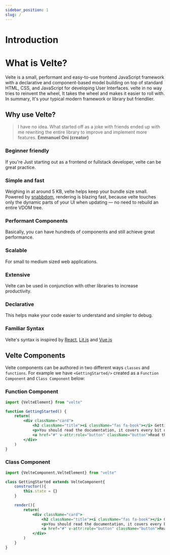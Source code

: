 ```yaml
---
sidebar_position: 1
slug: /
---
```


# Introduction

# What is Velte?

Velte is a small, performant and easy-to-use frontend JavaScript framework with a declarative and component-based model building on top of standard HTML, CSS, and JavaScript for developing User Interfaces. velte in no way tries to reinvent the wheel, It takes the wheel and makes it easier to roll with. In summary, It's your typical modern framework or library but friendlier.

## Why use Velte?

>I have no idea. What started off as a joke with friends ended up with me rewriting the entire library to improve and implement more features.
**Emmanuel Oni (creator)**

### Beginner friendly
If you're Just starting out as a frontend or fullstack developer, velte can be great practice.

### Simple and fast
Weighing in at around 5 KB, velte helps keep your bundle size small. Powered by [snabbdom](https://www.npmjs.com/package/snabbdom), rendering is blazing fast, because velte touches only the dynamic parts of your UI when updating — no need to rebuild an entire VDOM tree.

### Performant Components
Basically, you can have hundreds of components and still achieve great performance.

### Scalable
For small to medium sized web applications.

### Extensive
Velte can be used in conjunction with other libraries to increase productivity.

### Declarative
This helps make your code easier to understand and simpler to debug.

### Familiar Syntax
Velte's syntax is inspired by [React](https://react.dev/), [Lit.js](https://lit.dev/) and [Vue.js](https://vuejs.org/)

## Velte Components

Velte components can be authored in two different ways `classes` and `functions`. For example we have `<GettingStarted/>` created as a `Function Component` and `Class Component` below:

### Function Component

```jsx title="GettingStarted.js"
import {VelteElement} from "velte"

function GettingStarted() {
    return(
        <div className="card">
            <h2 className="title"><i className="fas fa-book"></i> Getting Started</h2>
            <p>You should read the documentation, it covers every bit of the library.</p>
            <a href="#" v-attr:role="button" className="button">Read the Docs</a>
        </div>
    )
}
```

### Class Component

```jsx title="GettingStarted.js"
import {VelteComponent,VelteElement} from "velte"

class GettingStarted extends VelteComponent{
    constructor(){
        this.state = {}
    }

    render(){
        return(
            <div className="card">
                <h2 className="title"><i className="fas fa-book"></i> Getting Started</h2>
                <p>You should read the documentation, it covers every bit of the library.</p>
                <a href="#" v-attr:role="button" className="button">Read the Docs</a>
            </div>
        )
    }
}
```